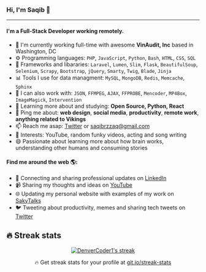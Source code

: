 ### Hi, I'm Saqib 👋
---

#### I'm a Full-Stack Developer working remotely.

- 🏢 I'm currently working full-time with awesome **VinAudit, Inc** based in Washington, DC
- ⚙️ Programming languages: `PHP`, `JavaScript`, `Python`, `Bash`, `HTML`, `CSS`, `SQL`
- 📘 Frameworks and libararies: `Laravel`, `Lumen`, `Slim`, `Flask`, `BeautifulSoup`, `Selenium`, `Scrapy`, `Bootstrap`, `jQuery`, `Smarty`, `Twig`, `Blade`, `Jinja`
- 📊 Tools I use for data managment: `MySQL`, `MongoDB`, `Redis`, `Memcache`, `Sphinx`
- 🔧 I can also work with: `JSON`, `FFMPEG`, `AJAX`, `FFPROBE`, `Mencoder`, `MP4Box`, `ImageMagick`, `Intervention` 
- 🌱 Learning more about and studying: **Open Source, Python, React**
- 💬 Ping me about: **web design**, **social media**, **productivity**, **remote work**, **anything related to Vikings**
- 📫 Reach me asap: <a href="https://twitter.com/sakytalks/">Twitter</a> or saqibrzzaq@gmail.com
- 💜 Interests: YouTube, random funky videos, acting and song writing
- 😄 Passionate about learning more about how brain works, understanding other humans and consuming stories

#### Find me around the web 🌎:
- 💼 Connecting and sharing professional updates on <a href="https://www.linkedin.com/in/sakydev/">LinkedIn</a>
- 📹 Sharing my thoughts and ideas on <a href="https://www.youtube.com/c/sakytalks/">YouTube</a>
- 🌐 Updating my personal website with examples of my work on <a href="http://www.sakytalks.com/">SakyTalks</a>
- 🐦 Tweeting about productivity, memes and sharing tech tweets on <a href="https://twitter.com/sakytalks/">Twitter</a>

## 🔥 Streak stats

<!-- GitHub Readme Streak Stats - https://github.com/DenverCoder1/github-readme-streak-stats -->
<p align="center">
  <a href="https://github.com/DenverCoder1/github-readme-streak-stats">
    <img title="🔥 Get streak stats for your profile at git.io/streak-stats" alt="DenverCoder1's streak" src="https://github-readme-streak-stats.herokuapp.com/?user=sakydev&theme=monokai-metallian&hide_border=true"/>
  </a>
  <p align="center">🔥 Get streak stats for your profile at <a href="https://git.io/streak-stats">git.io/streak-stats</a></p>
</p>

<!-- Some badges are from https://github.com/Ileriayo/markdown-badges -->
